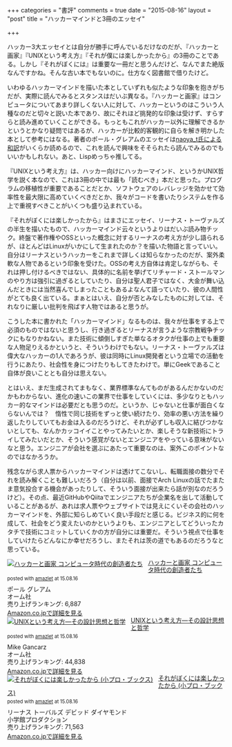 +++
categories = "書評"
comments = true
date = "2015-08-16"
layout = "post"
title = "ハッカーマインドと3冊のエッセイ"

+++

ハッカー3大エッセイとは自分が勝手に呼んでいるだけなのだが、『ハッカーと画家』『UNIXという考え方』『それが僕には楽しかったから』の3冊のことである。しかし『それがぼくには』は重要な一冊だと思うんだけど、なんでまた絶版なんですかね。そんな古い本でもないのに。仕方なく図書館で借りたけど。

いわゆるハッカーマインドを描いた本としていずれも似たような印象を抱きがちだが、実際に読んでみるとスタンスはだいぶ異なる。『ハッカーと画家』はコンピュータについてあまり詳しくない人に対して、ハッカーというのはこういう人種なのだと切々と説いた本であり、故にそれほど挑発的な印象は受けず、すらすらと読み進めていくことができる。もっともこれがハッカー以外に理解できるかというとかなり疑問ではあるが、ハッカーが比較的客観的に自らを解き明かした本として参考にはなる。著者のポール・グレアムのエッセイは[naoya_t氏による和訳](http://practical-scheme.net/wiliki/wiliki.cgi?naoya_t:%E3%83%9D%E3%83%BC%E3%83%AB%E3%83%BB%E3%82%B0%E3%83%AC%E3%82%A2%E3%83%A0%E3%81%AE%E3%82%A8%E3%83%83%E3%82%BB%E3%82%A4%E3%81%A8%E5%92%8C%E8%A8%B3%E4%B8%80%E8%A6%A7)がいくらか読めるので、これを読んで興味をそそられたら読んでみるのでもいいかもしれない。あと、Lispめっちゃ推してる。

『UNIXという考え方』は、ハッカー向けにハッカーマインド、というかUNIX哲学を説く本なので、これは3冊の中では最も「読むべき」本だと思った。プログラムの移植性が重要であることだとか、ソフトウェアのレバレッジを効かせて効率性を最大限に高めていくべきだとか、我々がコードを書いたりシステムを作る上で重視すべきことがいくつも盛り込まれている。

『それがぼくには楽しかったから』はまさにエッセイ、リーナス・トーヴァルズの半生を描いたもので、ハッカーマインド云々というよりはだいぶ読み物チック。終盤で著作権やOSSといった概念に対するリーナスの考え方が少し語られるが、ほとんどはLinuxがいかにして生まれたのか？を描いた物語と言っていい。自分はリーナスというハッカーをこれまで詳しくは知らなかったのだが、案外柔軟な人物であるという印象を受けた。OSSの考え方自体は肯定しながらも、それは押し付けるべきではない、具体的に名前を挙げてリチャード・ストールマンのやり方は強引に過ぎるとしていたり、自分は聖人君子ではなく、大金が舞い込んだときには当然喜んでしまったこともあるよなんて語っていたり、彼の人間性がとても良く出ている。まぁとはいえ、自分が否とみなしたものに対しては、それなりに厳しい批判を飛ばす人物ではあると思うが。

こうした本に書かれた「ハッカーマインド」なるものは、我々が仕事をする上で必須のものではないと思うし、行き過ぎるとリーナスが言うような宗教戦争チックにもなりかねない。また技術に傾倒しすぎた単なるオタクが仕事の上でも重要な人物足りえるかというと、そういうわけでもない。リーナス・トーヴァルズは偉大なハッカーの1人であろうが、彼は同時にLinux開発者という立場での活動を行うにあたり、社会性を身につけたりもしてきたわけで。単にGeekであること自体が良いこととも自分は思えない。

とはいえ、まだ生成されてまもなく、業界標準なんてものがあるんだかないのだかもわからない、進化の速いこの業界で仕事をしていくには、多少なりともハッカー的なマインドは必要だとも思うのだ。というか、じゃないと仕事が面白くならないんでは？　惰性で同じ技術をずっと使い続けたり、効率の悪い方法を繰り返したりしていてもお金は入るのだろうけど、それが必ずしも収入に結びつかないとしても、なんかカッコイイことやってみたいとか、楽しそうな新技術にトライしてみたいだとか、そういう感覚がないとエンジニアをやっている意味がないなと思う。エンジニアが会社を選ぶにあたって重要なのは、案外このポイントなのではなかろうか。

残念ながら求人票からハッカーマインドは透けてこないし、転職面接の数分でそれを読み解くことも難しいだろう（自分は以前、面接でArch Linuxの話でたまたま意気投合する機会があったりして、そういう面接が出来たら話が別なのだろうけど）。その点、最近GitHubやQiitaでエンジニアたちが企業名を出して活動していることがあるが、あれは求人票やウェブサイトでは見えにくいその会社のハッカーマインドを、外部に知らしめていく良い手段だと感じる。ビジネス的に何を成して、社会をどう変えたいのかというよりも、エンジニアとしてどういったカタチで技術にコミットしていくかの方が自分には重要だ。そういう視点で仕事をしていけたらどんなにか幸せだろうし、またそれは茨の道でもあるのだろうなと思っている。

<div class="amazlet-box" style="margin-bottom:0px;"><div class="amazlet-image" style="float:left;margin:0px 12px 1px 0px;"><a href="http://www.amazon.co.jp/exec/obidos/ASIN/4274065979/diary081213-22/ref=nosim/" name="amazletlink" target="_blank"><img src="http://ecx.images-amazon.com/images/I/511SV9NXW2L._SL160_.jpg" alt="ハッカーと画家 コンピュータ時代の創造者たち" style="border: none;" /></a></div><div class="amazlet-info" style="line-height:120%; margin-bottom: 10px"><div class="amazlet-name" style="margin-bottom:10px;line-height:120%"><a href="http://www.amazon.co.jp/exec/obidos/ASIN/4274065979/diary081213-22/ref=nosim/" name="amazletlink" target="_blank">ハッカーと画家 コンピュータ時代の創造者たち</a><div class="amazlet-powered-date" style="font-size:80%;margin-top:5px;line-height:120%">posted with <a href="http://www.amazlet.com/" title="amazlet" target="_blank">amazlet</a> at 15.08.16</div></div><div class="amazlet-detail">ポール グレアム <br />オーム社 <br />売り上げランキング: 6,887<br /></div><div class="amazlet-sub-info" style="float: left;"><div class="amazlet-link" style="margin-top: 5px"><a href="http://www.amazon.co.jp/exec/obidos/ASIN/4274065979/diary081213-22/ref=nosim/" name="amazletlink" target="_blank">Amazon.co.jpで詳細を見る</a></div></div></div><div class="amazlet-footer" style="clear: left"></div></div>

<div class="amazlet-box" style="margin-bottom:0px;"><div class="amazlet-image" style="float:left;margin:0px 12px 1px 0px;"><a href="http://www.amazon.co.jp/exec/obidos/ASIN/4274064069/diary081213-22/ref=nosim/" name="amazletlink" target="_blank"><img src="http://ecx.images-amazon.com/images/I/518ME653H3L._SL160_.jpg" alt="UNIXという考え方―その設計思想と哲学" style="border: none;" /></a></div><div class="amazlet-info" style="line-height:120%; margin-bottom: 10px"><div class="amazlet-name" style="margin-bottom:10px;line-height:120%"><a href="http://www.amazon.co.jp/exec/obidos/ASIN/4274064069/diary081213-22/ref=nosim/" name="amazletlink" target="_blank">UNIXという考え方―その設計思想と哲学</a><div class="amazlet-powered-date" style="font-size:80%;margin-top:5px;line-height:120%">posted with <a href="http://www.amazlet.com/" title="amazlet" target="_blank">amazlet</a> at 15.08.16</div></div><div class="amazlet-detail">Mike Gancarz <br />オーム社 <br />売り上げランキング: 44,838<br /></div><div class="amazlet-sub-info" style="float: left;"><div class="amazlet-link" style="margin-top: 5px"><a href="http://www.amazon.co.jp/exec/obidos/ASIN/4274064069/diary081213-22/ref=nosim/" name="amazletlink" target="_blank">Amazon.co.jpで詳細を見る</a></div></div></div><div class="amazlet-footer" style="clear: left"></div></div>

<div class="amazlet-box" style="margin-bottom:0px;"><div class="amazlet-image" style="float:left;margin:0px 12px 1px 0px;"><a href="http://www.amazon.co.jp/exec/obidos/ASIN/4796880011/diary081213-22/ref=nosim/" name="amazletlink" target="_blank"><img src="http://ecx.images-amazon.com/images/I/51WZM2W6ZBL._SL160_.jpg" alt="それがぼくには楽しかったから (小プロ・ブックス)" style="border: none;" /></a></div><div class="amazlet-info" style="line-height:120%; margin-bottom: 10px"><div class="amazlet-name" style="margin-bottom:10px;line-height:120%"><a href="http://www.amazon.co.jp/exec/obidos/ASIN/4796880011/diary081213-22/ref=nosim/" name="amazletlink" target="_blank">それがぼくには楽しかったから (小プロ・ブックス)</a><div class="amazlet-powered-date" style="font-size:80%;margin-top:5px;line-height:120%">posted with <a href="http://www.amazlet.com/" title="amazlet" target="_blank">amazlet</a> at 15.08.16</div></div><div class="amazlet-detail">リーナス トーバルズ デビッド ダイヤモンド <br />小学館プロダクション <br />売り上げランキング: 71,563<br /></div><div class="amazlet-sub-info" style="float: left;"><div class="amazlet-link" style="margin-top: 5px"><a href="http://www.amazon.co.jp/exec/obidos/ASIN/4796880011/diary081213-22/ref=nosim/" name="amazletlink" target="_blank">Amazon.co.jpで詳細を見る</a></div></div></div><div class="amazlet-footer" style="clear: left"></div></div>
